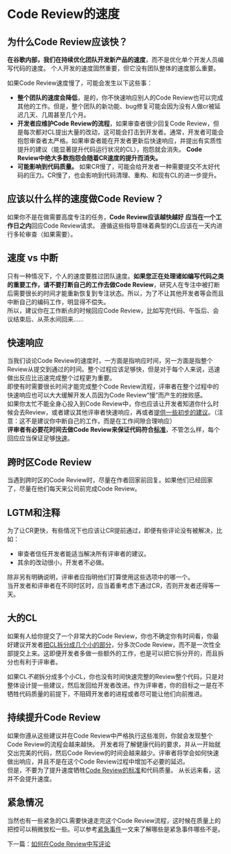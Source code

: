 # Code Review的速度

## 为什么Code Review应该快？

**在谷歌内部，我们在持续优化团队开发新产品的速度**，而不是优化单个开发人员编写代码的速度。 个人开发的速度固然重要，但它没有团队整体的速度那么重要。  

如果Code Review速度慢了，可能会发生以下这些事： 

*   **整个团队的速度会降低**，是的，你不快速响应别人的Code Review也可以完成其他的工作。但是，整个团队的新功能、bug修复可能会因为没有人做cr被延迟几天、几周甚至几个月。   
*   **开发者应维护Code Review的流程**，如果审查者很少回复Code Review，但是每次都对CL提出大量的改动，这可能会打击到开发者。通常，开发者可能会抱怨审查者太严格。如果审查者能在开发者更新后快速响应，并提出有实质性提升的建议（能显著提升代码运行状况的CL），抱怨就会消失。 **Code Review中绝大多数抱怨会随着CR速度的提升而消失。**  
*   **可能影响到代码质量。** 如果CR慢了，可能会给开发者一种需要提交不太好代码的压力。CR慢了，也会影响到代码清理、重构、和现有CL的进一步提升。  

## 应该以什么样的速度做Code Review？ 

如果你不是在做需要高度专注的任务，**Code Review应该越快越好** 
**应当在一个工作日之内**回应Code Review请求。 
遵循这些指导意味着典型的CL应该在一天内进行多轮审查（如果需要）。

## 速度 vs 中断 

只有一种情况下，个人的速度要胜过团队速度。**如果您正在处理诸如编写代码之类的重要工作，请不要打断自己的工作去做Code Review**，研究人在专注中被打断后需要很长的时间才能重新恢复到专注状态。所以，为了不让其他开发者等会而且中断自己的编码工作，明显得不偿失。  
所以，建议你在工作断点的时候回应Code Review，比如写完代码、午饭后、会议结束后、从茶水间回来……  


## 快速响应 

当我们谈论Code Review的速度时，一方面是指响应时间，另一方面是指整个Review从提交到通过的时间。整个过程应该足够快，但是对于每个人来说，迅速做出反应比迅速完成整个过程更为重要。  
即使有时需要很长时间才能完成整个Code Review流程，评审者在整个过程中的快速响应也可以大大缓解开发人员因为Code Review“慢”而产生的挫败感。    
如果你太忙不能全身心投入到Code Review中，你也应该让开发者知道你什么时候会去Review，或者建议其他评审者快速响应，再或者[提供一些初步的建议](navigate.md)。（注意：这不是建议你中断自己的工作，而是在工作间隙合理响应）  
**评审者有必要花时间去做Code Review来保证代码符合[标准](standard.md)**，不管怎么样，每个回应应当保证足够[快速](#fast)。  

## 跨时区Code Review 
当遇到跨时区的Code Review时，尽量在作者回家前回复。如果他们已经回家了，尽量在他们每天来公司前完成Code Review。  

## LGTM和注释   

为了让CR更快，有些情况下也应该让CR提前通过，即便有些评论没有被解决，比如：  

*   审查者信任开发者能适当解决所有评审者的建议。   
*   其余的改动很小，开发者不必做。  

除非另有明确说明，评审者应指明他们打算使用这些选项中的哪一个。  
当开发者和评审者在不同时区时，应当着重考虑下通过CR，否则开发者还得等一天。  

## 大的CL  

如果有人给你提交了一个非常大的Code Review，你也不确定你有时间看，你最好建议开发者[把CL拆分成几个小的部分](../developer/small-cls.md)，分多次Code Review，而不是一次性全部提交上来。这即便开发者多做一些额外的工作，也是可以把它拆分开的，而且拆分也有利于评审者。   

如果CL*不能*拆分成多个小CL，你也没有时间快速完整的Review整个代码，只是对整体设计提一些建议，然后发回给开发者改进。作为评审者，你的目标之一是在不牺牲代码质量的前提下，不阻碍开发者的进程或者尽可能让他们向前推进。  
 
## 持续提升Code Review 

如果你遵从这些建议并在Code Review中严格执行这些准则，你就会发现整个Code Review的流程会越来越快。 开发者将了解健康代码的要求，并从一开始就交出完美的代码，然后Code Review的时间会越来越少。评审者将学会如何快速做出响应，并且不是在这个Code Review过程中增加不必要的延迟。   
但是，不要为了提升速度牺牲[Code Review的标准](standard.md)和代码质量。 从长远来看，这并不会提升速度。  

## 紧急情况 

当然也有一些紧急的CL需要快速走完这个Code Review流程，这时候在质量上的把控可以稍微放松一些。可以参考[紧急事件](../emergencies.md#what)一文来了解哪些是紧急事件哪些不是。   

下一篇：[如何在Code Review中写评论](comments.md) 

